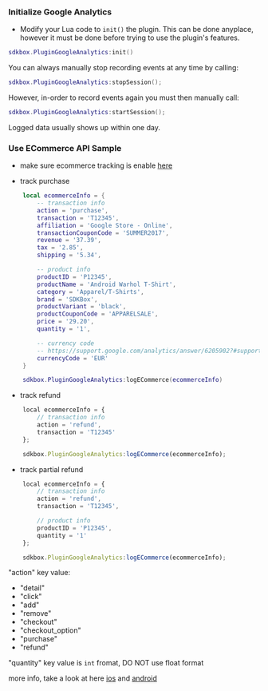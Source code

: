 ### Initialize Google Analytics
* Modify your Lua code to `init()` the plugin. This can be done anyplace, however it must be done before trying to use the plugin's features.
```lua
sdkbox.PluginGoogleAnalytics:init()
```

You can always manually stop recording events at any time by calling:
```lua
sdkbox.PluginGoogleAnalytics:stopSession();
```

However, in-order to record events again you must then manually call:
```lua
sdkbox.PluginGoogleAnalytics:startSession();
```

Logged data usually shows up within one day.


### Use ECommerce API Sample

* make sure ecommerce tracking is enable [here](https://support.google.com/analytics/answer/1009612)

* track purchase

```lua
    local ecommerceInfo = {
        -- transaction info
        action = 'purchase',
        transaction = 'T12345',
        affiliation = 'Google Store - Online',
        transactionCouponCode = 'SUMMER2017',
        revenue = '37.39',
        tax = '2.85',
        shipping = '5.34',

        -- product info
        productID = 'P12345',
        productName = 'Android Warhol T-Shirt',
        category = 'Apparel/T-Shirts',
        brand = 'SDKBox',
        productVariant = 'black',
        productCouponCode = 'APPARELSALE',
        price = '29.20',
        quantity = '1',

        -- currency code
        -- https://support.google.com/analytics/answer/6205902?#supported-currencies
        currencyCode = 'EUR'
    }

    sdkbox.PluginGoogleAnalytics:logECommerce(ecommerceInfo)
```

* track refund
```js
    local ecommerceInfo = {
        // transaction info
        action = 'refund',
        transaction = 'T12345'
    };

    sdkbox.PluginGoogleAnalytics:logECommerce(ecommerceInfo);
```

* track partial refund
```js
    local ecommerceInfo = {
        // transaction info
        action = 'refund',
        transaction = 'T12345',

        // product info
        productID = 'P12345',
        quantity = '1'
    };

    sdkbox.PluginGoogleAnalytics:logECommerce(ecommerceInfo);
```

"action" key value:

 - "detail"
 - "click"
 - "add"
 - "remove"
 - "checkout"
 - "checkout_option"
 - "purchase"
 - "refund"

"quantity" key value is `int` fromat, DO NOT use float format

more info, take a look at here [ios](https://developers.google.com/analytics/devguides/collection/ios/v3/enhanced-ecommerce) and [android](https://developers.google.com/analytics/devguides/collection/android/v4/enhanced-ecommerce)
